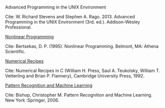 Advanced Programming in the UNIX Environment

Cite: W. Richard Stevens and Stephen A. Rago. 2013. Advanced Programming in the UNIX Environment (3rd. ed.). Addison-Wesley Professional.

<ins>Nonlinear Programming</ins>

Cite: Bertsekas, D. P. (1995). Nonlinear Programming. Belmont, MA: Athena Scientific. 

<ins>Numerical Recipes</ins>

Cite: Numerical Recipes in C (William H. Press, Saul A. Teukolsky, William T. Vetterling and Brian P. Flannery), Cambridge University Press, 1992.

<ins>Pattern Recognition and Machine Learning</ins>

Cite: Bishop, Christopher M. Pattern Recognition and Machine Learning. New York :Springer, 2006.
